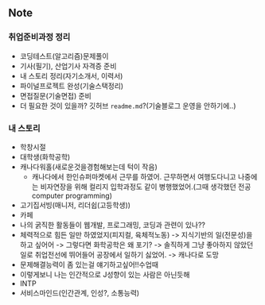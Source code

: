 ## Note

### 취업준비과정 정리

- 코딩테스트(알고리즘)문제풀이
- 기사(필기), 산업기사 자격증 준비
- 내 스토리 정리(자기소개서, 이력서)
- 파이널프로젝트 완성(기술스택정리)
- 면접질문(기술면접) 준비
- 더 필요한 것이 있을까? 깃허브 `readme.md`?(기술블로그 운영을 안하기에..)

### 내 스토리

- 학창시절
- 대학생(화학공학)
- 캐나다워홀(새로운것을경험해보는데 턱이 작음)
  - 캐나다에서 한인슈퍼마켓에서 근무를 하였어. 근무하면서 여행도다니고 나중에는 비자연장을 위해 컬리지 입학과정도 같이 병행했었어.(그때 생각했던 전공 computer programming)
- 고기집서빙(매니저, 리더쉽(고등학생))
- 카페
- 나의 굵직한 활동들이 웹개발, 프로그래밍, 코딩과 관련이 있나??
- 체력적으로 힘든 일만 하였었지(피지컬, 육체적노동) -> 지식기반의 일(전문성)을 하고 싶어어 -> 그렇다면 화학공학은 왜 포기? -> 솔직하게 그냥 좋아하지 않았던 일로 취업전선에 뛰어들어 공장에서 일하기 싫었어. -> 캐나다로 도망
- 문제해결능력이 좀 있는걸 얘기하고싶어!!수업때
- 이렇게보니 나는 인간적으로 J성향이 있는 사람은 아닌듯해
- INTP
- 서비스마인드(인간관계, 인성?, 소통능력)
